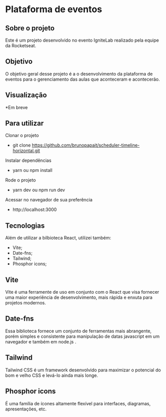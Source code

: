 # Plataforma de eventos

## Sobre o projeto

Este é um projeto desenvolvido no evento IgniteLab realizado pela equipe da Rocketseat.

## Objetivo

O objetivo geral desse projeto é a o desenvolvimento da plataforma de eventos para o gerenciamento das aulas que aconteceram e acontecerão.

## Visualização

*Em breve

## Para utilizar

Clonar o projeto
- git clone https://github.com/brunopapait/scheduler-timeline-horizontal.git

Instalar dependências
- yarn ou npm install

Rode o projeto
- yarn dev ou npm run dev

Acessar no navegador de sua preferência
- http://localhost:3000

## Tecnologias

Além de utilizar a bilbioteca React, utilizei também:

- Vite;
- Date-fns;
- Tailwind;
- Phosphor icons;

## Vite
Vite é uma ferramente de uso em conjunto com o React que visa fornecer uma maior experiência de desenvolvimento, mais rápida e enxuta para projetos modernos.

## Date-fns
Essa biblioteca fornece um conjunto de ferramentas mais abrangente, porém simples e consistente para manipulação de datas javascript em um navegador e também em node.js .

## Tailwind
Tailwind CSS é um framework desenvolvido para maximizar o potencial do bom e velho CSS e levá-lo ainda mais longe. 

## Phosphor icons
É uma família de ícones altamente flexível para interfaces, diagramas, apresentações, etc. 
